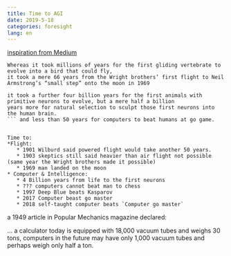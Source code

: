 ```yaml
---
title: Time to AGI
date: 2019-5-18
categories: foresight
lang: en
---
```

[inspiration from Medium](https://medium.com/@jimstone_68634/the-emperors-new-ai-90689f5dc6e9)
```
Whereas it took millions of years for the first gliding vertebrate to evolve into a bird that could fly,
it took a mere 66 years from the Wright brothers’ first flight to Neil Armstrong’s “small step” onto the moon in 1969
```

```
it took a further four billion years for the first animals with primitive neurons to evolve, but a mere half a billion 
years more for natural selection to sculpt those first neurons into the human brain.
``` and less than 50 years for computers to beat humans at go game.


Time to:
*Flight:
   * 1901 Wilburd said powered flight would take another 50 years.
   * 1903 skeptics still said heavier than air flight not possible (same year the Wright brothers made it possible)
   * 1969 man landed on the moon
* Computer & Intelligence:
   * 4 Billion years from life to the first neurons
   * ??? computers cannot beat man to chess
   * 1997 Deep Blue beats Kasparov
   * 2017 Computer beast go master
   * 2018 self-taught computer beats `Computer go master`
```
a 1949 article in Popular Mechanics magazine declared:

… a calculator today is equipped with 18,000 vacuum tubes and weighs 30 tons, computers in the future may have only 1,000 vacuum tubes and perhaps weigh only half a ton.
```

